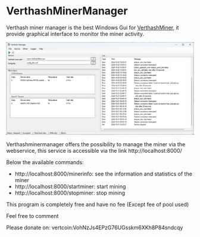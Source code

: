 # VerthashMinerManager
Verthash miner manager is the best Windows Gui for [VerthashMiner](https://github.com/CryptoGraphics/VerthashMiner), it provide graphical interface to monitor the miner activity.

![alt text](https://github.com/bmastar/VerthashMinerManager/blob/master/SS01.png)

Verthashminermanager offers the possibility to manage the miner via the webservice, this service is accessible via the link http://localhost:8000/

Below the available commands:
* http://localhost:8000/minerinfo: see the information and statistics of the miner
* http://localhost:8000/startminer: start mining
* http://localhost:8000/stopminer: stop mining

This program is completely free and have no fee (Except fee of pool used)

Feel free to comment

Please donate on: vertcoin:VohNzJs4EPzG76UGsskm6XKh8P84sndcqy
